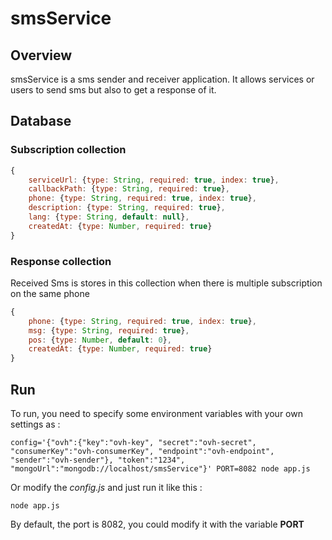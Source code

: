 # smsService

## Overview

smsService is a sms sender and receiver application. It allows services or users to send sms but also to get a response of it.

## Database

### Subscription collection

```js
{
    serviceUrl: {type: String, required: true, index: true},
    callbackPath: {type: String, required: true},
    phone: {type: String, required: true, index: true},
    description: {type: String, required: true},
    lang: {type: String, default: null},
    createdAt: {type: Number, required: true}
}
```

### Response collection

Received Sms is stores in this collection when there is multiple subscription on the same phone

```js
{
    phone: {type: String, required: true, index: true},
    msg: {type: String, required: true},
    pos: {type: Number, default: 0},
    createdAt: {type: Number, required: true}
}
```


## Run

To run, you need to specify some environment variables with your own settings as :

```
config='{"ovh":{"key":"ovh-key", "secret":"ovh-secret", "consumerKey":"ovh-consumerKey", "endpoint":"ovh-endpoint", "sender":"ovh-sender"}, "token":"1234", "mongoUrl":"mongodb://localhost/smsService"}' PORT=8082 node app.js
```

Or modify the *config.js* and just run it like this :

```
node app.js
```


By default, the port is 8082, you could modify it with the variable **PORT**
